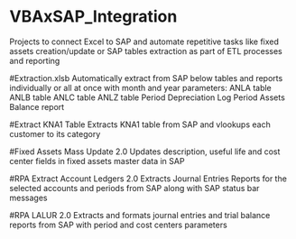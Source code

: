 # VBAxSAP_Integration
Projects to connect Excel to SAP and automate repetitive tasks like fixed assets creation/update or SAP tables extraction as part of ETL processes and reporting

#Extraction.xlsb
  Automatically extract from SAP below tables and reports individually or all at once with month and year parameters:
  ANLA table
  ANLB table
  ANLC table
  ANLZ table
  Period Depreciation Log
  Period Assets Balance report

#Extract KNA1 Table
  Extracts KNA1 table from SAP and vlookups each customer to its category

#Fixed Assets Mass Update 2.0
  Updates description, useful life and cost center fields in fixed assets master data in SAP
  
#RPA Extract Account Ledgers 2.0
  Extracts Journal Entries Reports for the selected accounts and periods from SAP along with SAP status bar messages

#RPA LALUR 2.0
  Extracts and formats journal entries and trial balance reports from SAP with period and cost centers parameters
